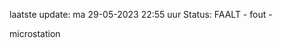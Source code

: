 laatste update: 
ma 29-05-2023 22:55   uur 
Status: FAALT - fout - 
<div class="service R">microstation</div>